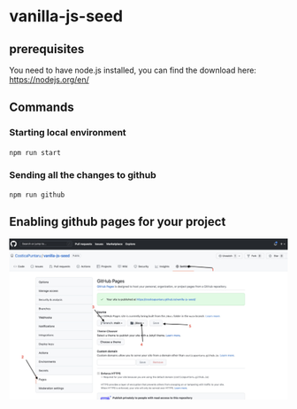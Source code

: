 # vanilla-js-seed
## prerequisites 
You need to have node.js installed, you can find the download here: https://nodejs.org/en/

## Commands
### Starting local environment
`npm run start`

### Sending all the changes to github
`npm run github`


## Enabling github pages for your project
![alt text](./enable-page.jpg)

